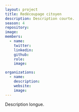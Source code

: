 ```yaml
---
layout: project
title: Redécoupage citoyen
description: Description courte.
season: 4
repository:
image:
members:
  - name:
    twitter:
    linkedin:
    github:
    role:
    image:

organizations:
  - name:
    description:
    website:
    image:
---
```


Description longue.
